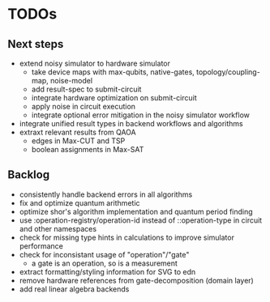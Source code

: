# TODOs

## Next steps
* extend noisy simulator to hardware simulator
  * take device maps with max-qubits, native-gates, topology/coupling-map, noise-model
  * add result-spec to submit-circuit
  * integrate hardware optimization on submit-circuit
  * apply noise in circuit execution
  * integrate optional error mitigation in the noisy simulator workflow
* integrate unified result types in backend workflows and algorithms
* extraxt relevant results from QAOA
  * edges in Max-CUT and TSP
  * boolean assignments in Max-SAT

## Backlog
* consistently handle backend errors in all algorithms
* fix and optimize quantum arithmetic
* optimize shor's algorithm implementation and quantum period finding
* use :operation-registry/operation-id instead of ::operation-type in circuit and other namespaces
* check for missing type hints in calculations to improve simulator performance
* check for inconsistant usage of "operation"/"gate"
  * a gate is an operation, so is a measurement
* extract formatting/styling information for SVG to edn
* remove hardware references from gate-decomposition (domain layer)
* add real linear algebra backends
